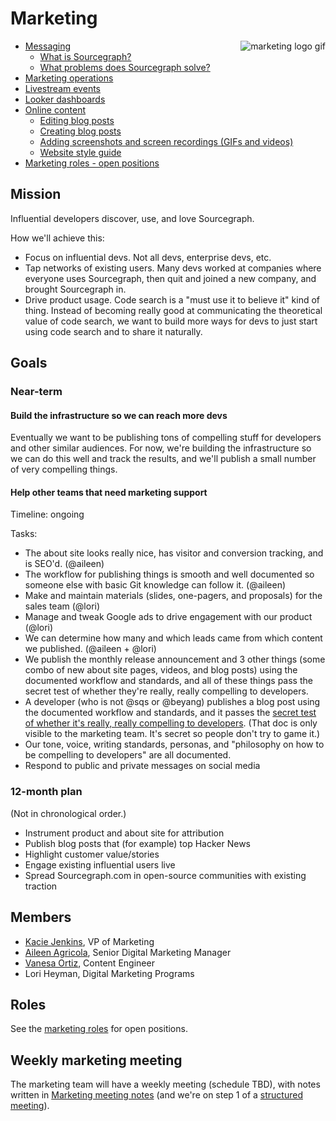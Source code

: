 # Marketing


<img align="right" src="https://sourcegraphstatic.com/marketing-logo.gif" style="max-height:100%" alt="marketing logo gif"/>

- [Messaging](messaging.md)
  - [What is Sourcegraph?](messaging.md#sourcegraph-value-proposition)
  - [What problems does Sourcegraph solve?](messaging.md#what-problems-does-sourcegraph-solve)
- [Marketing operations](marketing_operations.md)
- [Livestream events](livestream.md)
- [Looker dashboards](https://sourcegraph.looker.com/browse/boards/2)
- [Online content](content.md)
  - [Editing blog posts](editing_blog_posts.md)
  - [Creating blog posts](creating_blog_posts.md)
  - [Adding screenshots and screen recordings (GIFs and videos)](adding_screenshots_screen_recording.md)
  - [Website style guide](website_style_guide.md)
- [Marketing roles - open positions](roles/index.md) 

## Mission

Influential developers discover, use, and love Sourcegraph.

How we'll achieve this:

- Focus on influential devs. Not all devs, enterprise devs, etc.
- Tap networks of existing users. Many devs worked at companies where everyone uses Sourcegraph, then quit and joined a new company, and brought Sourcegraph in.
- Drive product usage. Code search is a "must use it to believe it" kind of thing. Instead of becoming really good at communicating the theoretical value of code search, we want to build more ways for devs to just start using code search and to share it naturally.

## Goals

### Near-term

#### Build the infrastructure so we can reach more devs

Eventually we want to be publishing tons of compelling stuff for developers and other similar audiences. For now, we're building the infrastructure so we can do this well and track the results, and we'll publish a small number of very compelling things.

#### Help other teams that need marketing support

Timeline: ongoing

Tasks:
- The about site looks really nice, has visitor and conversion tracking, and is SEO'd. (@aileen)
- The workflow for publishing things is smooth and well documented so someone else with basic Git knowledge can follow it. (@aileen)
- Make and maintain materials (slides, one-pagers, and proposals) for the sales team (@lori)
- Manage and tweak Google ads to drive engagement with our product (@lori)
- We can determine how many and which leads came from which content we published. (@aileen + @lori)
- We publish the monthly release announcement and 3 other things (some combo of new about site pages, videos, and blog posts) using the documented workflow and standards, and all of these things pass the secret test of whether they're really, really compelling to developers. 
- A developer (who is not @sqs or @beyang) publishes a blog post using the documented workflow and standards, and it passes the [secret test of whether it's really, really compelling to developers](https://docs.google.com/document/d/1IgS9bq-wmCDKrGpydcJV1k_dzxulviyNAbaj7LLV-RY/edit). (That doc is only visible to the marketing team. It's secret so people don't try to game it.)
- Our tone, voice, writing standards, personas, and "philosophy on how to be compelling to developers" are all documented. 
- Respond to public and private messages on social media 

### 12-month plan

(Not in chronological order.)

- Instrument product and about site for attribution
- Publish blog posts that (for example) top Hacker News
- Highlight customer value/stories
- Engage existing influential users live
- Spread Sourcegraph.com in open-source communities with existing traction

## Members

- [Kacie Jenkins](../../company/team/index.md##kacie-jenkins-sheher), VP of Marketing
- [Aileen Agricola](../../company/team/index.md#aileen-agricola-sheher), Senior Digital Marketing Manager
- [Vanesa Ortiz](../../company/team/index.md#vanesa-ortiz-she-her), Content Engineer
- Lori Heyman, Digital Marketing Programs

## Roles

See the [marketing roles](roles/index.md) for open positions.

## Weekly marketing meeting

The marketing team will have a weekly meeting (schedule TBD), with notes written in [Marketing meeting notes](https://docs.google.com/document/d/1HI4mo99ESQMnlkilP_OJuH0acKHYA8bDxOK7s-no4X4/edit#) (and we're on step 1 of a [structured meeting](https://about.sourcegraph.com/handbook/communication#structured-meetings)).

